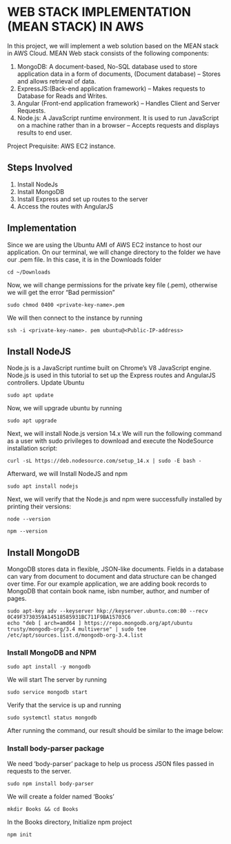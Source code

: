 # WEB STACK IMPLEMENTATION (MEAN STACK) IN AWS
In this project, we will implement a web solution based on the MEAN stack in AWS Cloud. MEAN Web stack consists of the following components:

1. MongoDB: A document-based, No-SQL database used to store application data in a form of documents, (Document database) – Stores and allows retrieval of data.
2. ExpressJS:(Back-end application framework) – Makes requests to Database for Reads and Writes.
3. Angular (Front-end application framework) – Handles Client and Server Requests.
4. Node.js: A JavaScript runtime environment. It is used to run JavaScript on a machine rather than in a browser – Accepts requests and displays results to end user.

Project Prequisite: AWS EC2 instance.

## Steps Involved
1. Install NodeJs
2. Install MongoDB
3. Install Express and set up routes to the server
4. Access the routes with AngularJS

## Implementation
Since we are using the Ubuntu AMI of AWS EC2 instance to host our application. On our terminal, we will change directory to the folder we have our .pem file. In this case, it is in the Downloads folder

```
cd ~/Downloads
```

Now, we will change permissions for the private key file (.pem), otherwise we will get the error “Bad permission”

```
sudo chmod 0400 <private-key-name>.pem
```

We will then connect to the instance by running 

```
ssh -i <private-key-name>. pem ubuntu@<Public-IP-address>
```

## Install NodeJS
Node.js is a JavaScript runtime built on Chrome’s V8 JavaScript engine. Node.js is used in this tutorial to set up the Express routes and AngularJS controllers.
Update Ubuntu
```
sudo apt update
```
Now, we will upgrade ubuntu by running
```
sudo apt upgrade

```
Next, we will install Node.js version 14.x
We will run the following command as a user with sudo privileges to download and execute the NodeSource installation script:

```
curl -sL https://deb.nodesource.com/setup_14.x | sudo -E bash -
```
Afterward, we will Install NodeJS and npm
```
sudo apt install nodejs
```
Next, we will verify that the Node.js and npm were successfully installed by printing their versions:
```
node --version
```
```
npm --version
```
## Install MongoDB
MongoDB stores data in flexible, JSON-like documents. Fields in a database can vary from document to document and data structure can be changed over time. For our example application, we are adding book records to MongoDB that contain book name, isbn number, author, and number of pages.

```
sudo apt-key adv --keyserver hkp://keyserver.ubuntu.com:80 --recv 0C49F3730359A14518585931BC711F9BA15703C6
echo "deb [ arch=amd64 ] https://repo.mongodb.org/apt/ubuntu trusty/mongodb-org/3.4 multiverse" | sudo tee /etc/apt/sources.list.d/mongodb-org-3.4.list
```
### Install MongoDB and NPM
```
sudo apt install -y mongodb
```
We will start The server by running
```
sudo service mongodb start
```
Verify that the service is up and running
```
sudo systemctl status mongodb
```
After running the command, our result should be similar to the image below:
![]()
### Install body-parser package
We need ‘body-parser’ package to help us process JSON files passed in requests to the server.
```
sudo npm install body-parser
```
We will create a folder named ‘Books’
```
mkdir Books && cd Books
```
In the Books directory, Initialize npm project
```
npm init
```


